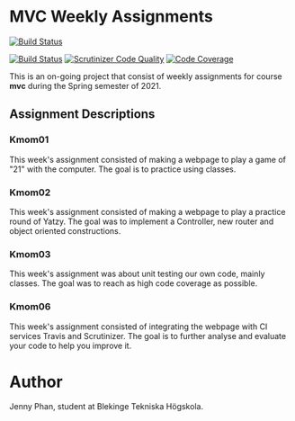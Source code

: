 # MVC Weekly Assignments
[![Build Status](https://travis-ci.com/kimchijeon/mvc.svg?branch=main)](https://travis-ci.com/github/kimchijeon/mvc)

[![Build Status](https://scrutinizer-ci.com/g/kimchijeon/mvc/badges/build.png?b=main)](https://scrutinizer-ci.com/g/kimchijeon/mvc/build-status/main)
[![Scrutinizer Code Quality](https://scrutinizer-ci.com/g/kimchijeon/mvc/badges/quality-score.png?b=main)](https://scrutinizer-ci.com/g/kimchijeon/mvc/?branch=main)
[![Code Coverage](https://scrutinizer-ci.com/g/kimchijeon/mvc/badges/coverage.png?b=main)](https://scrutinizer-ci.com/g/kimchijeon/mvc/?branch=main)

This is an on-going project that consist of weekly assignments for course **mvc** during the Spring semester of 2021.

## Assignment Descriptions

### Kmom01
This week's assignment consisted of making a webpage to play a game of "21" with the computer.
The goal is to practice using classes.

### Kmom02
This week's assignment consisted of making a webpage to play a practice round of Yatzy.
The goal was to implement a Controller, new router and object oriented constructions.

### Kmom03
This week's assignment was about unit testing our own code, mainly classes. 
The goal was to reach as high code coverage as possible.

### Kmom06
This week's assignment consisted of integrating the webpage with CI services Travis and Scrutinizer.
The goal is to further analyse and evaluate your code to help you improve it.

# Author
Jenny Phan, student at Blekinge Tekniska Högskola.